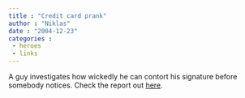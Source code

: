 ```yaml
---
title : "Credit card prank"
author : "Niklas"
date : "2004-12-23"
categories : 
 - heroes
 - links
---
```


A guy investigates how wickedly he can contort his signature before somebody notices. Check the report out [here](http://www.zug.com/pranks/credit).
